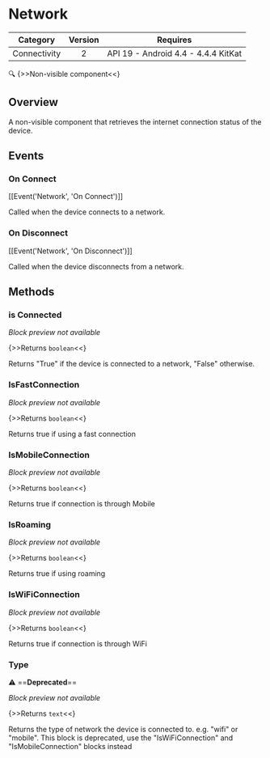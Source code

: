 # Network

| Category | Version | Requires |
|:--------:|:-------:|:--------:|
|Connectivity|2|API 19 - Android 4.4 - 4.4.4 KitKat|

:mag: {>>Non-visible component<<}

## Overview

A non-visible component that retrieves the internet connection status of the device.

## Events

### On Connect

[[Event('Network', 'On Connect')]]

Called when the device connects to a network.

### On Disconnect

[[Event('Network', 'On Disconnect')]]

Called when the device disconnects from a network.

## Methods

### is Connected

_Block preview not available_

{>>Returns `boolean`<<}

Returns "True" if the device is connected to a network, "False" otherwise.

### IsFastConnection

_Block preview not available_

{>>Returns `boolean`<<}

Returns true if using a fast connection

### IsMobileConnection

_Block preview not available_

{>>Returns `boolean`<<}

Returns true if connection is through Mobile

### IsRoaming

_Block preview not available_

{>>Returns `boolean`<<}

Returns true if using roaming

### IsWiFiConnection

_Block preview not available_

{>>Returns `boolean`<<}

Returns true if connection is through WiFi

### Type

:warning: ==**Deprecated**==

_Block preview not available_

{>>Returns `text`<<}

Returns the type of network the device is connected to. e.g. "wifi" or "mobile". This block is deprecated, use the "IsWiFiConnection" and "IsMobileConnection" blocks instead